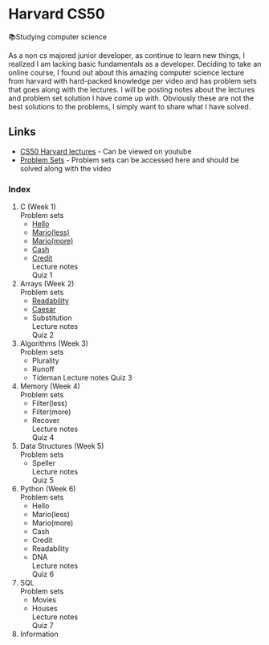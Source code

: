# Harvard CS50

:books:Studying computer science

  As a non cs majored junior developer, as continue to learn new things, I realized I am lacking basic fundamentals as a developer. 
Deciding to take an online course, I found out about this amazing computer science lecture from harvard with hard-packed knowledge per 
video and has problem sets that goes along with the lectures. I will be posting notes about the lectures and problem set solution I have come up with. Obviously these are not the best solutions to the problems,
I simply want to share what I have solved. 

## Links

 * [CS50 Harvard lectures](https://www.youtube.com/playlist?list=PLhQjrBD2T381L3iZyDTxRwOBuUt6m1FnW) - Can be viewed on youtube 
 * [Problem Sets](https://cs50.harvard.edu/college/) - Problem sets can be accessed here and should be solved along with the video

### Index

1. C (Week 1)<br>
  Problem sets
    * [Hello](https://github.com/Tonyzorz/Harvard_CS50/tree/master/pset1/Hello)
    * [Mario(less)](https://github.com/Tonyzorz/Harvard_CS50/tree/master/pset1/Mario/less)
    * [Mario(more)](https://github.com/Tonyzorz/Harvard_CS50/tree/master/pset1/Mario/lmore)
    * [Cash](https://github.com/Tonyzorz/Harvard_CS50/tree/master/pset1/Cash)
    * [Credit](https://github.com/Tonyzorz/Harvard_CS50/tree/master/pset1/Credit)<br>
  Lecture notes<br>
  Quiz 1
2. Arrays (Week 2)<br>
  Problem sets
    * [Readability](https://github.com/Tonyzorz/Harvard_CS50/tree/master/pset2/Readability)
    * [Caesar](https://github.com/Tonyzorz/Harvard_CS50/tree/master/pset2/Caesar)
    * Substitution<br>
  Lecture notes<br>
  Quiz 2
3. Algorithms (Week 3)<br>
  Problem sets
    * Plurality
    * Runoff
    * Tideman
  Lecture notes
  Quiz 3
4. Memory (Week 4)<br>
  Problem sets
    * Filter(less)
    * Filter(more)
    * Recover<br>
  Lecture notes<br>
  Quiz 4
5. Data Structures (Week 5)<br>
  Problem sets
    * Speller<br>
  Lecture notes<br>
  Quiz 5
6. Python (Week 6)<br>
  Problem sets
    * Hello
    * Mario(less)
    * Mario(more)
    * Cash
    * Credit
    * Readability
    * DNA<br>
  Lecture notes<br>
  Quiz 6
7. SQL<br>
  Problem sets
    * Movies
    * Houses<br>
  Lecture notes<br>
  Quiz 7
8. Information <br>


